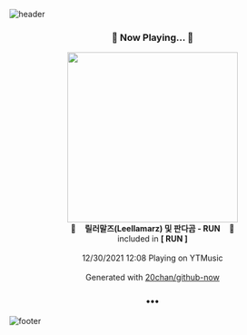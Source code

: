 ![header](https://capsule-render.vercel.app/api?type=wave&height=170&section=header&text=Hi.%20I'm%20SHIFT&fontColor=090707&fontAlignX=45&fontAlignY=65&fontSize=100)

<h3 align="center">🎵 Now Playing... 🎵</h3>
<p align="center">
  <a href="https://music.youtube.com/watch?v=0nkDz1JZ7cA">
    <img width="300" src="https://lh3.googleusercontent.com/J7j_iDYsKoZK-6K-9u_yPFdchAZ-mmxULra-uaDXGb-ncem8uRP7spoMn31GRmgdsT6jyPt7Iu_xSoVztA">
  </a>
  <br>
  🎵&nbsp&nbsp&nbsp <b>릴러말즈(Leellamarz) 및 판다곰 - RUN</b> &nbsp&nbsp&nbsp🎵
  <br>
  included in <b>[ RUN ]</b>
  
  <br />
  <br />
  12/30/2021 12:08 Playing on YTMusic
  <br />
  <br />
  Generated with <a href="https://github.com/20chan/github-now">20chan/github-now</a>
</p>

<h3 align="center">•••</h3>

![footer](https://capsule-render.vercel.app/api?type=wave&height=150&section=footer)
